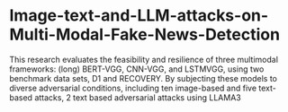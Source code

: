 # Image-text-and-LLM-attacks-on-Multi-Modal-Fake-News-Detection
This research evaluates the feasibility and resilience of three multimodal frameworks: (long) BERT-VGG, CNN-VGG, and LSTMVGG, using two benchmark data sets, D1 and RECOVERY. By subjecting these models to diverse adversarial conditions, including ten image-based and five text-based attacks, 2 text based adversarial attacks using LLAMA3
